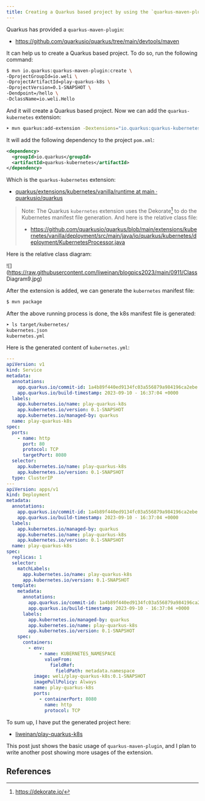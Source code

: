 ```yaml
---
title: Creating a Quarkus based project by using the `quarkus-maven-plugin` and then adding the `quarkus-kubernetes` extension
---
```


Quarkus has provided a `quarkus-maven-plugin`:

- https://github.com/quarkusio/quarkus/tree/main/devtools/maven

It can help us to create a Quarkus based project. To do so, run the following command:

```bash
$ mvn io.quarkus:quarkus-maven-plugin:create \
-DprojectGroupId=io.weli \
-DprojectArtifactId=play-quarkus-k8s \
-DprojectVersion=0.1-SNAPSHOT \
-Dendpoint=/hello \
-DclassName=io.weli.Hello
```

And it will create a Quarkus based project. Now we can add the `quarkus-kubernetes` extension:

```bash
➤ mvn quarkus:add-extension -Dextensions="io.quarkus:quarkus-kubernetes"
```

It will add the following dependency to the project `pom.xml`:

```xml
<dependency>
  <groupId>io.quarkus</groupId>
  <artifactId>quarkus-kubernetes</artifactId>
</dependency>
```

Which is the `quarkus-kubernetes` extension:

- [quarkus/extensions/kubernetes/vanilla/runtime at main · quarkusio/quarkus](https://github.com/quarkusio/quarkus/tree/main/extensions/kubernetes/vanilla/runtime)

> Note: The Quarkus `kubernetes` extension uses the Dekorate[^dekorate] to do the Kubernetes manifest file generation. And here is the relative class file:
> - https://github.com/quarkusio/quarkus/blob/main/extensions/kubernetes/vanilla/deployment/src/main/java/io/quarkus/kubernetes/deployment/KubernetesProcessor.java

Here is the relative class diagram:

![](https://raw.githubusercontent.com/liweinan/blogpics2023/main/0911/Class Diagram9.jpg)

After the extension is added, we can generate the `kubernetes` manifest file:

```bash
$ mvn package
```

After the above running process is done, the k8s manifest file is generated:

```bash
➤ ls target/kubernetes/
kubernetes.json
kubernetes.yml
```

Here is the generated content of `kubernetes.yml`:

```yaml
---
apiVersion: v1
kind: Service
metadata:
  annotations:
    app.quarkus.io/commit-id: 1a4b89f440ed9134fc03a556879a984196ca2ebe
    app.quarkus.io/build-timestamp: 2023-09-10 - 16:37:04 +0000
  labels:
    app.kubernetes.io/name: play-quarkus-k8s
    app.kubernetes.io/version: 0.1-SNAPSHOT
    app.kubernetes.io/managed-by: quarkus
  name: play-quarkus-k8s
spec:
  ports:
    - name: http
      port: 80
      protocol: TCP
      targetPort: 8080
  selector:
    app.kubernetes.io/name: play-quarkus-k8s
    app.kubernetes.io/version: 0.1-SNAPSHOT
  type: ClusterIP
---
apiVersion: apps/v1
kind: Deployment
metadata:
  annotations:
    app.quarkus.io/commit-id: 1a4b89f440ed9134fc03a556879a984196ca2ebe
    app.quarkus.io/build-timestamp: 2023-09-10 - 16:37:04 +0000
  labels:
    app.kubernetes.io/managed-by: quarkus
    app.kubernetes.io/name: play-quarkus-k8s
    app.kubernetes.io/version: 0.1-SNAPSHOT
  name: play-quarkus-k8s
spec:
  replicas: 1
  selector:
    matchLabels:
      app.kubernetes.io/name: play-quarkus-k8s
      app.kubernetes.io/version: 0.1-SNAPSHOT
  template:
    metadata:
      annotations:
        app.quarkus.io/commit-id: 1a4b89f440ed9134fc03a556879a984196ca2ebe
        app.quarkus.io/build-timestamp: 2023-09-10 - 16:37:04 +0000
      labels:
        app.kubernetes.io/managed-by: quarkus
        app.kubernetes.io/name: play-quarkus-k8s
        app.kubernetes.io/version: 0.1-SNAPSHOT
    spec:
      containers:
        - env:
            - name: KUBERNETES_NAMESPACE
              valueFrom:
                fieldRef:
                  fieldPath: metadata.namespace
          image: weli/play-quarkus-k8s:0.1-SNAPSHOT
          imagePullPolicy: Always
          name: play-quarkus-k8s
          ports:
            - containerPort: 8080
              name: http
              protocol: TCP
```

To sum up, I have put the generated project here:

- [liweinan/play-quarkus-k8s](https://github.com/liweinan/play-quarkus-k8s)

This post just shows the basic usage of `quarkus-maven-plugin`, and I plan to write another post showing more usages of the extension.

## References

[^dekorate]: https://dekorate.io/
 

